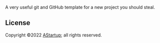 A very useful git and GitHub template for a new project you should steal.

## License

Copyright ©2022 [AStartup](https://astartup.net); all rights reserved.